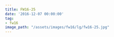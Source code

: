 ```yaml
---
title: FW16-25
date: '2016-12-07 00:00:00'
tag:
- fw16
image_path: "/assets/images/fw16/lg/fw16-25.jpg"
---
```

